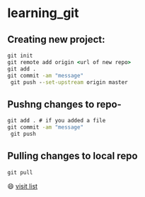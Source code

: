 # learning_git
## Creating new project:
```cmd
git init
git remote add origin <url of new repo>
git add .
git commit -am "message"
 git push --set-upstream origin master
 ```
 
 ## Pushng changes to repo-
```cmd
git add . # if you added a file
git commit -am "message"
 git push
 ``` 
 
 ## Pulling changes to local repo
 ```cmd
 git pull
 ```
:smile:
[visit list](https://github.com/ikatyang/emoji-cheat-sheet/blob/master/README.md)
